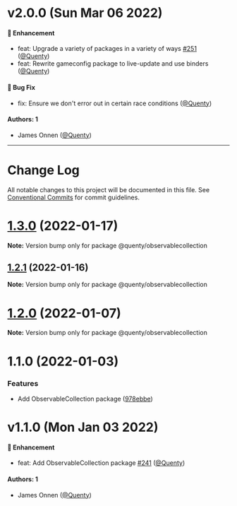 # v2.0.0 (Sun Mar 06 2022)

#### 🚀 Enhancement

- feat: Upgrade a variety of packages in a variety of ways [#251](https://github.com/Quenty/NevermoreEngine/pull/251) ([@Quenty](https://github.com/Quenty))
- feat: Rewrite gameconfig package to live-update and use binders ([@Quenty](https://github.com/Quenty))

#### 🐛 Bug Fix

- fix: Ensure we don't error out in certain race conditions ([@Quenty](https://github.com/Quenty))

#### Authors: 1

- James Onnen ([@Quenty](https://github.com/Quenty))

---

# Change Log

All notable changes to this project will be documented in this file.
See [Conventional Commits](https://conventionalcommits.org) for commit guidelines.

# [1.3.0](https://github.com/Quenty/NevermoreEngine/compare/@quenty/observablecollection@1.2.1...@quenty/observablecollection@1.3.0) (2022-01-17)

**Note:** Version bump only for package @quenty/observablecollection





## [1.2.1](https://github.com/Quenty/NevermoreEngine/compare/@quenty/observablecollection@1.2.0...@quenty/observablecollection@1.2.1) (2022-01-16)

**Note:** Version bump only for package @quenty/observablecollection





# [1.2.0](https://github.com/Quenty/NevermoreEngine/compare/@quenty/observablecollection@1.1.0...@quenty/observablecollection@1.2.0) (2022-01-07)

**Note:** Version bump only for package @quenty/observablecollection





# 1.1.0 (2022-01-03)


### Features

* Add ObservableCollection package ([978ebbe](https://github.com/Quenty/NevermoreEngine/commit/978ebbe3514161dbfa5583871dd7b93335fdbfe3))





# v1.1.0 (Mon Jan 03 2022)

#### 🚀 Enhancement

- feat: Add ObservableCollection package [#241](https://github.com/Quenty/NevermoreEngine/pull/241) ([@Quenty](https://github.com/Quenty))

#### Authors: 1

- James Onnen ([@Quenty](https://github.com/Quenty))
